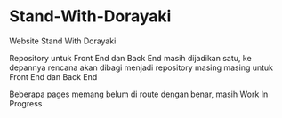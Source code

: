 # Stand-With-Dorayaki
Website Stand With Dorayaki

Repository untuk Front End dan Back End masih dijadikan satu, ke depannya rencana akan dibagi menjadi repository masing masing untuk Front End dan Back End


Beberapa pages memang belum di route dengan benar, masih Work In Progress
